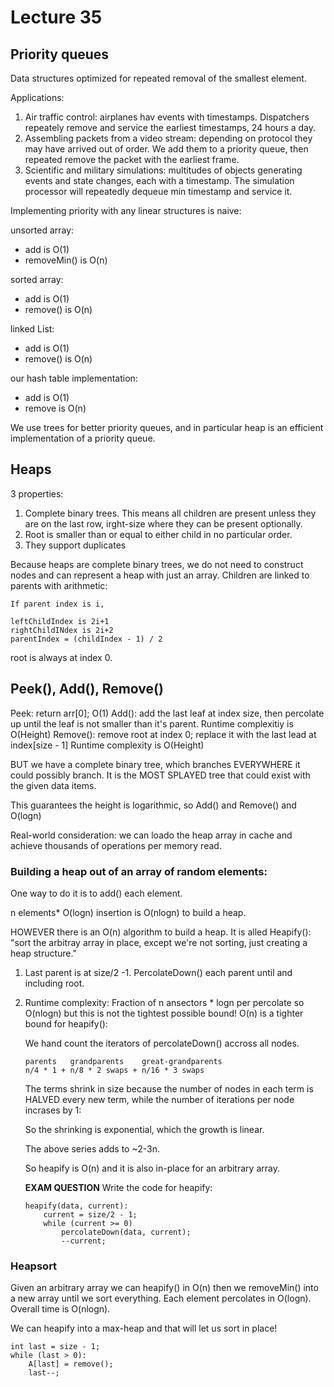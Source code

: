 # Lecture 35

## Priority queues

Data structures optimized for repeated removal of the smallest element.

Applications:

1. Air traffic control: airplanes hav events with timestamps.
Dispatchers repeately remove and service the earliest timestamps, 24 hours a day.
2. Assembling packets from a video stream: depending on protocol they may have arrived out of order.
We add them to a priority queue, then repeated remove the packet with the earliest frame.
3. Scientific and military simulations: multitudes of objects generating events and state changes, each with a timestamp.
The simulation processor will repeatedly dequeue min timestamp and service it.

Implementing priority with any linear structures is naive:

unsorted array:
* add is O(1)
* removeMin() is O(n)

sorted array:
* add is O(1)
* remove() is O(n)

linked List:
* add is O(1)
* remove() is O(n)

our hash table implementation:
* add is O(1)
* remove is O(n)

We use trees for better priority queues, and in particular heap is an efficient implementation of a priority queue.

## Heaps

3 properties:

1. Complete binary trees.
This means all children are present unless they are on the last row, irght-size where they can be present optionally.
2. Root is smaller than or equal to either child in no particular order.
3. They support duplicates

Because heaps are complete binary trees, we do not need to construct nodes and can represent a heap with just an array.
Children are linked to parents with arithmetic:

```
If parent index is i,

leftChildIndex is 2i+1
rightChildINdex is 2i+2
parentIndex = (childIndex - 1) / 2
```

root is always at index 0.

## Peek(), Add(), Remove()

Peek: return arr[0]; O(1)
Add(): add the last leaf at index size, then percolate up until the leaf is not smaller than it's parent.
Runtime complexitiy is O(Height)
Remove(): remove root at index 0; replace it with the last lead at index[size - 1]
Runtime complexity is O(Height)

BUT
we have a complete binary tree, which branches EVERYWHERE it could possibly branch.
It is the MOST SPLAYED tree that could exist with the given data items.

This guarantees the height is logarithmic, so Add() and Remove() and O(logn)

Real-world consideration: we can loado the heap array in cache and achieve thousands of operations per memory read.

### Building a heap out of an array of random elements:

One way to do it is to add() each element.

n elements* O(logn) insertion is O(nlogn) to build a heap.

HOWEVER there is an O(n) algorithm to build a heap.
It is alled Heapify():
"sort the arbitray array in place, except we're not sorting, just creating a heap structure."

1. Last parent is at size/2 -1. 
PercolateDown() each parent until and including root.

2.  Runtime complexity:
    Fraction of n ansectors * logn per percolate so O(nlogn) but this is not the tightest possible bound!
    O(n) is a tighter bound for heapify():

    We hand count the iterators of percolateDown() accross all nodes.

    ```
    parents   grandparents    great-grandparents
    n/4 * 1 + n/8 * 2 swaps + n/16 * 3 swaps
    ```

    The terms shrink in size because the number of nodes in each term is HALVED every new term, while the number of iterations per node incrases by 1:

    So the shrinking is exponential, which the growth is linear.

    The above series adds to ~2-3n.

    So heapify is O(n) and it is also in-place for an arbitrary array.

    **EXAM QUESTION** Write the code for heapify:

    ```
    heapify(data, current):
        current = size/2 - 1;
        while (current >= 0)
            percolateDown(data, current);
            --current;
    ```

### Heapsort

Given an arbitrary array we can heapify() in O(n) then we removeMin() into a new array until we sort everything.
Each element percolates in O(logn).
Overall time is O(nlogn).

We can heapify into a max-heap and that will let us sort in place!

```
int last = size - 1;
while (last > 0):
    A[last] = remove();
    last--;
```